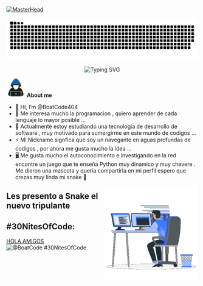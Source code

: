 <!--- iamegen interesante para usar
 [![Matrix SVG](https://raw.githubusercontent.com/rodrigograca31/rodrigograca31/master/matrix.svg)](https://www.youtube.com/watch?v=SDkAGkd4NLc)
 ROBOT&size=25&color=39FF14&background=000000&center=true&vCenter=true&width=490&lines
 Architects+Daughter&color=cyan&size=25&center=true&vCenter=true&width=600&height=100&lines=
 -->
[![MasterHead](https://i.pinimg.com/originals/77/ca/a3/77caa32884d735d439ade45ba37feaf2.gif)](https://arjuncvinod.github.io)
<!--- snake -->
<div align="center">
  <img  src="https://github.com/1999AZZAR/1999AZZAR/blob/readme/resources/img/grid-snake.svg"
       alt="snake" /></a>
</div>

<div align="center"> 
 
![Typing SVG](https://readme-typing-svg.herokuapp.com?font=ROBOT&size=25&color=39FF14&background=000000&center=true&vCenter=true&width=490&lines=%3E.Aprender+Python...;++;%3E.Aprender+MySQL..;++;%3E.AutoConocimiento+Motivacion;%3E.Aprender+A+programar..&hearts;++;%3E.Nunca+Rendirse..!)
</div>


<picture><img src = "https://github.com/0xAbdulKhalid/0xAbdulKhalid/raw/main/assets/mdImages/about_me.gif" width = 50px></picture> **About me**
- 👋 Hi, I’m @BoatCode404
- 👀 Me interesa mucho la programacion , quiero aprender de cada lenguaje lo mayor posible  ...
- 🌱 Actualmente estoy estudiando una tecnologia de desarrollo de software , muy motivado para sumergirme en este mundo de codigos  ...
- ⚡ Mi Nickname signfica que soy un navegante en aguas profundas de codigos , por ahora me gusta mucho la idea   ...
- 🖥️ Me gusta mucho el autoconocimiento e investigando en la red encontre un juego que te enseña Python muy dinamico y muy chevere . Me dieron una mascota y queria compartirla en mi perfil espero que crezas muy linda mi snake 🐍

 <img align="right" src="https://github.com/0xAbdulKhalid/0xAbdulKhalid/raw/main/assets/mdImages/Right_Side.gif" width = 250px></picture>

## Les presento a Snake el nuevo tripulante 
  ## #30NitesOfCode:
  [HOLA AMIGOS ](https://www.codedex.io/@BoatCode/30-nites-of-code)  
  ![@BoatCode #30NitesOfCode](https://www.codedex.io/api/petStatus?user=BoatCode)       
<!---
BoatCode404/BoatCode404 is a ✨ special ✨ repository because its `README.md` (this file) appears on your GitHub profile.
You can click the Preview link to take a look at your changes.
![Typing SVG](https://readme-typing-svg.herokuapp.com?font=ROBOT&size=25&color=39FF14&background=000000&center=true&vCenter=true&width=490&lines=%3E+Welcome+to+my+GitHub+profile...!)
</div>

--->
